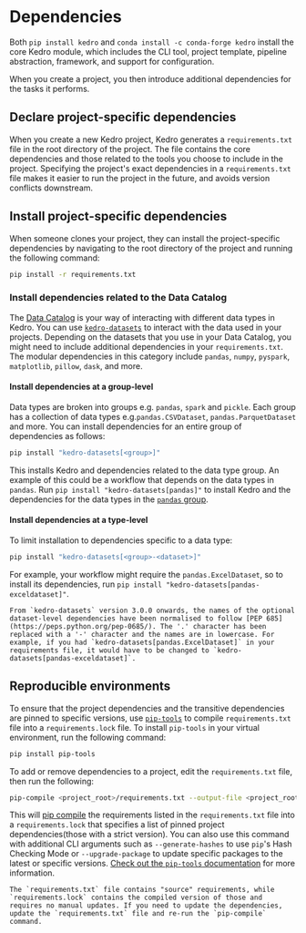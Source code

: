 # Dependencies

Both `pip install kedro` and `conda install -c conda-forge kedro` install the core Kedro module, which includes the CLI tool, project template, pipeline abstraction, framework, and support for configuration.

When you create a project, you then introduce additional dependencies for the tasks it performs.

## Declare project-specific dependencies

When you create a new Kedro project, Kedro generates a `requirements.txt` file in the root directory of the project. The file contains the core dependencies and those related to the tools you choose to include in the project. Specifying the project's exact dependencies in a `requirements.txt` file makes it easier to run the project in the future, and avoids version conflicts downstream.


## Install project-specific dependencies

When someone clones your project, they can install the project-specific dependencies by navigating to the root directory of the project and running the following command:

```bash
pip install -r requirements.txt
```

### Install dependencies related to the Data Catalog

The [Data Catalog](../catalog-data/data_catalog.md) is your way of interacting with different data types in Kedro. You can use [`kedro-datasets`](https://github.com/kedro-org/kedro-plugins/tree/main/kedro-datasets) to interact with the data used in your projects. Depending on the datasets that you use in your Data Catalog, you might need to include additional dependencies in your `requirements.txt`. The modular dependencies in this category include `pandas`, `numpy`, `pyspark`, `matplotlib`, `pillow`, `dask`, and more.

#### Install dependencies at a group-level

Data types are broken into groups e.g. `pandas`, `spark` and `pickle`. Each group has a collection of data types e.g.`pandas.CSVDataset`, `pandas.ParquetDataset` and more. You can install dependencies for an entire group of dependencies as follows:

```bash
pip install "kedro-datasets[<group>]"
```

This installs Kedro and dependencies related to the data type group. An example of this could be a workflow that depends on the data types in `pandas`. Run `pip install "kedro-datasets[pandas]"` to install Kedro and the dependencies for the data types in the [`pandas` group](https://github.com/kedro-org/kedro-plugins/tree/main/kedro-datasets/kedro_datasets/pandas).

#### Install dependencies at a type-level

To limit installation to dependencies specific to a data type:

```bash
pip install "kedro-datasets[<group>-<dataset>]"
```

For example, your workflow might require the `pandas.ExcelDataset`, so to install its dependencies, run `pip install "kedro-datasets[pandas-exceldataset]"`.

```{note}
From `kedro-datasets` version 3.0.0 onwards, the names of the optional dataset-level dependencies have been normalised to follow [PEP 685](https://peps.python.org/pep-0685/). The '.' character has been replaced with a '-' character and the names are in lowercase. For example, if you had `kedro-datasets[pandas.ExcelDataset]` in your requirements file, it would have to be changed to `kedro-datasets[pandas-exceldataset]`.
```

## Reproducible environments
To ensure that the project dependencies and the transitive dependencies are pinned to specific versions, use [`pip-tools`](https://pypi.org/project/pip-tools/) to compile `requirements.txt` file into a `requirements.lock` file.
To install `pip-tools` in your virtual environment, run the following command:

```bash
pip install pip-tools
```

To add or remove dependencies to a project, edit the `requirements.txt` file, then run the following:

```bash
pip-compile <project_root>/requirements.txt --output-file <project_root>/requirements.lock
```

This will [pip compile](https://github.com/jazzband/pip-tools#example-usage-for-pip-compile) the requirements listed in the `requirements.txt` file into a `requirements.lock` that specifies a list of pinned project dependencies(those with a strict version). You can also use this command with additional CLI arguments such as `--generate-hashes`
to use `pip`'s Hash Checking Mode or `--upgrade-package` to update specific packages to the latest or specific versions.
[Check out the `pip-tools` documentation](https://pypi.org/project/pip-tools/) for more information.

```{note}
The `requirements.txt` file contains "source" requirements, while `requirements.lock` contains the compiled version of those and requires no manual updates. If you need to update the dependencies, update the `requirements.txt` file and re-run the `pip-compile` command.
```
